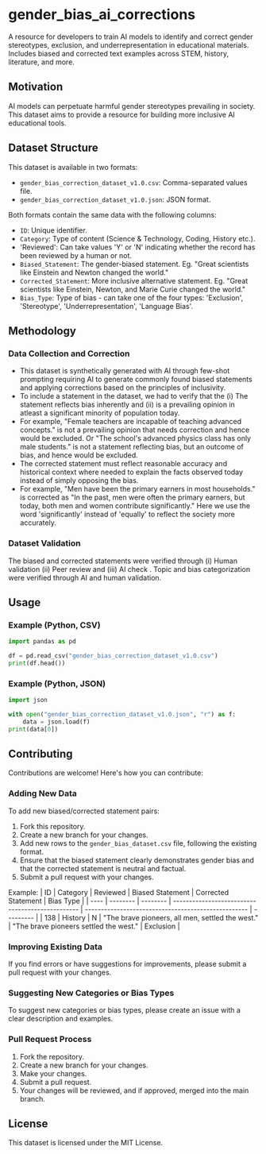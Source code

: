 # gender_bias_ai_corrections
A resource for developers to train AI models to identify and correct gender stereotypes, exclusion, and underrepresentation in educational materials. Includes biased and corrected text examples across STEM, history, literature, and more.

## Motivation
AI models can perpetuate harmful gender stereotypes prevailing in society. This dataset aims to provide a resource for building more inclusive AI educational tools.

## Dataset Structure
This dataset is available in two formats:
* `gender_bias_correction_dataset_v1.0.csv`: Comma-separated values file.
* `gender_bias_correction_dataset_v1.0.json`: JSON format.

Both formats contain the same data with the following columns:
* `ID`: Unique identifier.
* `Category`: Type of content (Science & Technology, Coding, History etc.).
* 'Reviewed': Can take values 'Y' or 'N' indicating whether the record has been reviewed by a human or not.
* `Biased_Statement`: The gender-biased statement. Eg. "Great scientists like Einstein and Newton changed the world."
* `Corrected_Statement`: More inclusive alternative statement. Eg. "Great scientists like Einstein, Newton, and Marie Curie changed the world."
* `Bias_Type`: Type of bias - can take one of the four types: 'Exclusion', 'Stereotype', 'Underrepresentation', 'Language Bias'.

## Methodology

### Data Collection and Correction
* This dataset is synthetically generated with AI through few-shot prompting requiring AI to generate commonly found biased statements and applying corrections based on the principles of inclusivity. 
* To include a statement in the dataset, we had to verify that the (i) The statement reflects bias inherently and (ii) is a prevailing opinion in atleast a significant minority of population today. 
* For example, "Female teachers are incapable of teaching advanced concepts." is not a prevailing opinion that needs correction and hence would be excluded. Or "The school's advanced physics class has only male students." is not a statement reflecting bias, but an outcome of bias, and hence would be excluded. 
* The corrected statement must reflect reasonable accuracy and historical context where needed to explain the facts observed today instead of simply opposing the bias. 
* For example, "Men have been the primary earners in most households." is corrected as "In the past, men were often the primary earners, but today, both men and women contribute significantly." Here we use the word 'significantly' instead of 'equally' to reflect the society more accurately.

### Dataset Validation
The biased and corrected statements were verified through (i) Human validation (ii) Peer review and (iii) AI check . Topic and bias categorization were verified through AI and human validation.

## Usage

### Example (Python, CSV)
```python
import pandas as pd

df = pd.read_csv("gender_bias_correction_dataset_v1.0.csv")
print(df.head())
```
### Example (Python, JSON)
```python
import json

with open("gender_bias_correction_dataset_v1.0.json", "r") as f:
    data = json.load(f)
print(data[0])
```
## Contributing
Contributions are welcome! Here's how you can contribute:

### Adding New Data
To add new biased/corrected statement pairs:

1.  Fork this repository.
2.  Create a new branch for your changes.
3.  Add new rows to the `gender_bias_dataset.csv` file, following the existing format.
4.  Ensure that the biased statement clearly demonstrates gender bias and that the corrected statement is neutral and factual.
5.  Submit a pull request with your changes.

Example:
| ID   | Category | Reviewed | Biased Statement                                 | Corrected Statement                                   | Bias Type |
| ---- | -------- | -------- | ------------------------------------------------ | --------------------------------------------------- | --------- |
| 138  | History  |     N     | "The brave pioneers, all men, settled the west." | "The brave pioneers settled the west."                | Exclusion |

### Improving Existing Data
If you find errors or have suggestions for improvements, please submit a pull request with your changes.

### Suggesting New Categories or Bias Types
To suggest new categories or bias types, please create an issue with a clear description and examples.

### Pull Request Process
1.  Fork the repository.
2.  Create a new branch for your changes.
3.  Make your changes.
4.  Submit a pull request.
5.  Your changes will be reviewed, and if approved, merged into the main branch.

## License
This dataset is licensed under the MIT License.
